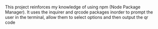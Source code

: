 This project reinforces my knowledge of using npm (Node Package Manager).
It uses the inquirer and qrcode packages inorder to prompt the user in the terminal, allow them to select options and then output the qr code
